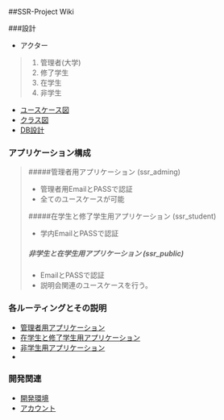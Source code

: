 ##SSR-Project Wiki

###設計

* アクター

>1. 管理者(大学)
>1. 修了学生
>1. 在学生
>1. 非学生


* [ユースケース図](https://github.com/SSR-Project/ssr_wiki/wiki/%E3%83%A6%E3%83%BC%E3%82%B9%E3%82%B1%E3%83%BC%E3%82%B9%E5%9B%B3)
* [クラス図](https://github.com/SSR-Project/ssr_wiki/wiki/%E3%82%AF%E3%83%A9%E3%82%B9%E5%9B%B3)
* [DB設計](https://github.com/SSR-Project/ssr_wiki/wiki/Db%E8%A8%AD%E8%A8%88)




### アプリケーション構成

>#####管理者用アプリケーション (ssr_adming) 
>* 管理者用EmailとPASSで認証
>* 全てのユースケースが可能
>
>#####在学生と修了学生用アプリケーション (ssr_student)
>* 学内EmailとPASSで認証
>
>##### 非学生と在学生用アプリケーション (ssr_public)
>* EmailとPASSで認証 
>* 説明会関連のユースケースを行う。


### 各ルーティングとその説明

* [管理者用アプリケーション](https://github.com/SSR-Project/ssr_wiki/wiki/%E7%AE%A1%E7%90%86%E8%80%85%E7%94%A8%E3%82%A2%E3%83%97%E3%83%AA%E3%82%B1%E3%83%BC%E3%82%B7%E3%83%A7%E3%83%B3)
* [在学生と修了学生用アプリケーション](https://github.com/SSR-Project/ssr_wiki/wiki/%E5%9C%A8%E5%AD%A6%E7%94%9F%E3%81%A8%E4%BF%AE%E4%BA%86%E5%AD%A6%E7%94%9F%E7%94%A8%E3%82%A2%E3%83%97%E3%83%AA%E3%82%B1%E3%83%BC%E3%82%B7%E3%83%A7%E3%83%B3)
* [非学生用アプリケーション]()
* 

### 開発関連

* [開発環境]()
* [アカウント]()
